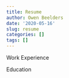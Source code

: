 ```yaml
---
title: Resume
author: Owen Beelders
date: '2020-05-16'
slug: resume
categories: []
tags: []
---
```


Work Experience

Education